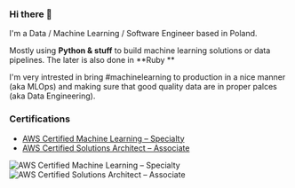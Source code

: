 ### Hi there 👋

I'm a Data / Machine Learning / Software Engineer based in Poland.

Mostly using **Python & stuff** to build machine learning solutions or data pipelines. The later is also done in **Ruby **

I'm very intrested in bring #machinelearning to production in a nice manner (aka MLOps) and making sure that good quality data are in proper palces (aka Data Engineering).

### Certifications
- [AWS Certified Machine Learning – Specialty](https://www.credly.com/badges/f3cf079e-0073-45c0-b24e-07c7c34a41bc/public_url)
- [AWS Certified Solutions Architect – Associate](https://www.credly.com/badges/794564ef-6c02-4c59-a26c-9e5e00f3c6ca/public_url)

![AWS Certified Machine Learning – Specialty](https://uczymymaszyny.pl/wp-content/uploads/2021/07/aws-certified-machine-learning-specialty.png)
![AWS Certified Solutions Architect – Associate](https://uczymymaszyny.pl/wp-content/uploads/2021/07/aws-certified-solutions-architect-associate.png)
